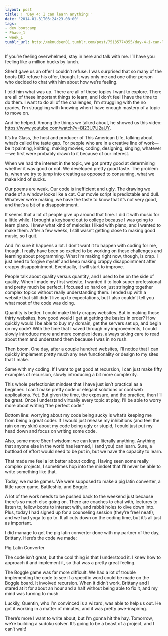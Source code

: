 ```yaml
---
layout: post
title: ! 'Day 4: I can learn anything!'
date: '2014-01-31T03:24:23-08:00'
tags:
- dev bootcamp
- Phase_1
- week_1
tumblr_url: http://mknudsen01.tumblr.com/post/75135774355/day-4-i-can-learn-anything
---
```

If you’re feeling overwhelmed, stay in here and talk with me. I’ll have you feeling like a million bucks by lunch.

Sherif gave us an offer I couldn’t refuse. I was surprised that so many of the boots DID refuse his offer, though. It was only me and one other person who decided to chat with him about how we’re feeling.

I told him what was up. There are all of these topics I want to explore. There are all of these important things to learn, and I don’t feel I have the time to do them. I want to do all of the challenges, I’m struggling with the no grades, I’m struggling with knowing when I have enough mastery of a topic to move on.

And he helped. Among the things we talked about, he showed us this video: https://www.youtube.com/watch?v=BI23U7U2aUY.

It’s Ira Glass, the host and producer of This American Life, talking about what’s called the taste gap. For people who are in a creative line of work—be it painting, knitting, making movies, coding, designing, singing, whatever—we first were probably drawn to it because of our interest.

When we had the interest in the topic, we got pretty good at determining whether it was good or not. We developed pretty good taste. The problem is, when we try to jump into creating as opposed to consuming, what we make kind of sucks.

Our poems are weak. Our code is inefficient and ugly. The drawing we made of a window looks like a cat. Our movie script is predictable and dull. Whatever we’re making, we have the taste to know that it’s not very good, and that’s a bit of a disappointment.

It seems that a lot of people give up around that time. I did it with music for a little while. I brought a keyboard out to college because I was going to learn piano. I knew what kind of melodies I liked with piano, and I wanted to make them. After a few weeks, I still wasn’t getting close to making good music, so I quit.

And I’m sure it happens a lot. I don’t want it to happen with coding for me, though. I really have been so excited to be working on these challenges and learning about programming. What I’m making right now, though, is crap. I just need to forgive myself and keep making crappy disappointment after crappy disappointment. Eventually, it will start to improve.

People talk about quality versus quantity, and I used to be on the side of quality. When I made my first website, I wanted it to look super professional and pretty much be perfect. I focused so hard on just stringing together complex topics without really understanding them. I ended up with a website that still didn’t live up to expectations, but I also couldn’t tell you what most of the code was doing.

Quantity is better. I could make thirty crappy websites. But in making those thirty websites, how good would I get at getting the basics in order? How quickly would I be able to buy my domain, get the servers set up, and  begin on my code? With the time that I saved through my improvements, I could slowly introduce more and more complex ideas, always taking care to read about them and understand them because I was in no rush.

Then boom. One day, after a couple hundred websites, I’ll notice that I can quickly implement pretty much any new functionality or design to my sites that I make.

Same with my coding. If I want to get good at recursion, I can just make fifty examples of recursion, slowly introducing a bit more complexity.

This whole perfectionist mindset that I have just isn’t practical as a beginner. I can’t make pretty code or elegant solutions or cool web applications. Yet. But given the time, the exposure, and the practice, then I’ll be great. Once I understand virtually every topic at play, I’ll be able to worry more about writing “the perfect code.”

Bottom line: worrying about my code being sucky is what’s keeping me from being a great coder. If I would just release my inhibitions (and feel the rain on my skin) about my code being ugly or stupid, I could just put my head down and focus on writing some code.

Also, some more Sherif wisdom: we can learn literally anything. Anything that anyone else in the world has learned, I (and you) can learn. Sure, a buttload of effort would need to be put in, but we have the capacity to learn.

That made me feel a lot better about coding. Having seen some really complex projects, I sometimes hop into the mindset that I’ll never be able to write something like that.

Today, we made games. We were supposed to make a pig latin converter, a little racer game, Battleship, and Boggle.

A lot of the work needs to be pushed back to the weekend just because there’s so much else going on. There are coaches to chat with, lectures to listen to, fellow boots to interact with, and rabbit holes to dive down into. Plus, today I had signed up for a counseling session (they’re free! neat!), and we had yoga to go to. It all cuts down on the coding time, but it’s all just as important.

I did manage to get the pig latin converter done with my partner of the day, Brittany. Here’s the code we made:

Pig Latin Converter

The code isn’t great, but the cool thing is that I understood it. I knew how to approach it and implement it, so that was a pretty great feeling.

The Boggle game was far more difficult. We had a lot of trouble implementing the code to see if a specific word could be made on the Boggle board. It involved recursion. When it didn’t work, Brittany and I stared at it for about an hour and a half without being able to fix it, and my mind was turning to mush.

Luckily, Quentin, who I’m convinced is a wizard, was able to help us out. He got it working in a matter of minutes, and it was pretty awe-inspiring.

There’s more I want to write about, but I’m gonna hit the hay. Tomorrow, we’re building a sudoku solver. It’s going to be a beast of a project, and I can’t wait!
